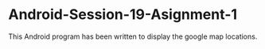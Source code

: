 # Android-Session-19-Asignment-1
This Android program has been written to display the google map locations.
